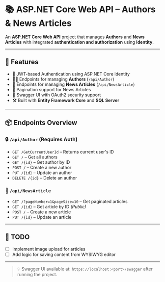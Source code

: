# 📚 ASP.NET Core Web API – Authors & News Articles

An **ASP.NET Core Web API** project that manages **Authors** and **News Articles** with integrated **authentication and authorization** using **Identity**.

---

## 🚀 Features

- 🔐 JWT-based Authentication using ASP.NET Core Identity
- 🧑‍💼 Endpoints for managing **Authors** (`/api/Author`)
- 📰 Endpoints for managing **News Articles** (`/api/NewsArticle`)
- 📄 Pagination support for News Articles
- 🧪 Swagger UI with OAuth2 security support
- 🛠️ Built with **Entity Framework Core** and **SQL Server**

---

## 📦 Endpoints Overview

### 🔒 `/api/Author` (Requires Auth)

- `GET /GetCurrentUserId` – Returns current user's ID
- `GET /` – Get all authors
- `GET /{id}` – Get author by ID
- `POST /` – Create a new author
- `PUT /{id}` – Update an author
- `DELETE /{id}` – Delete an author

### 📰 `/api/NewsArticle`

- `GET /?pageNumber=1&pageSize=10` – Get paginated articles
- `GET /{id}` – Get article by ID _(Public)_
- `POST /` – Create a new article
- `PUT /{id}` – Update an article

---

## 📌 TODO

- [ ] Implement image upload for articles
- [ ] Add logic for saving content from WYSIWYG editor

---

> 💡 Swagger UI available at: `https://localhost:<port>/swagger` after running the project.

